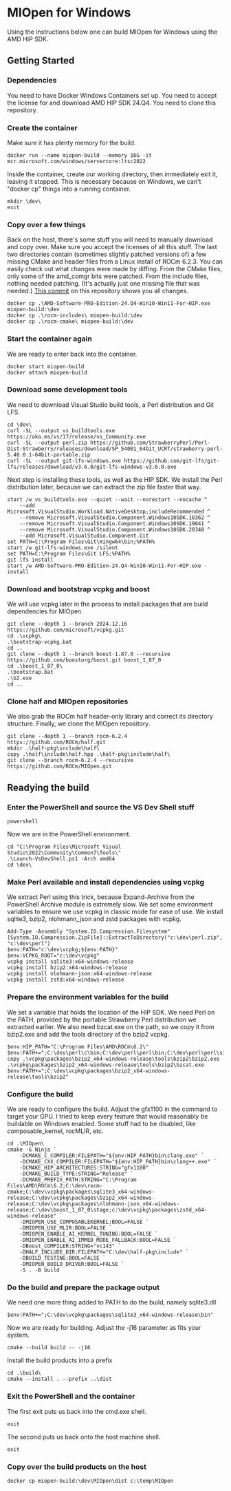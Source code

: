 # MIOpen for Windows

Using the instructions below one can build MIOpen for Windows using the AMD HIP SDK.

## Getting Started

### Dependencies

You need to have Docker Windows Containers set up. You need to accept the license for and download AMD HIP SDK 24.Q4.
You need to clone this repository.

### Create the container

Make sure it has plenty memory for the build.

```
docker run --name miopen-build --memory 16G -it mcr.microsoft.com/windows/servercore:ltsc2022
```

Inside the container, create our working directory, then immediately exit it, leaving it stopped.
This is necessary because on Windows, we can't "docker cp" things into a running container.

```
mkdir \dev\
exit
```

### Copy over a few things

Back on the host, there's some stuff you will need to manually download and copy over.
Make sure you accept the licenses of all this stuff.
The last two directories contain (sometimes slightly patched versions of) a few missing CMake and header files from a Linux install of ROCm 6.2.3.
You can easily check out what changes were made by diffing.
From the CMake files, only some of the amd_comgr bits were patched.
From the include files, nothing needed patching. (It's actually just one missing file that was needed.)
[This commit](https://github.com/justinkb/MIOpen-Build-Win/commit/b541f855b6b79a29fc3681fc6ea78c2f66d49d96) on this repository shows you all changes.

```
docker cp .\AMD-Software-PRO-Edition-24.Q4-Win10-Win11-For-HIP.exe miopen-build:\dev
docker cp .\rocm-includes\ miopen-build:\dev
docker cp .\rocm-cmake\ miopen-build:\dev
```

### Start the container again

We are ready to enter back into the container.

```
docker start miopen-build
docker attach miopen-build
```

### Download some development tools

We need to download Visual Studio build tools, a Perl distribution and Git LFS.

```
cd \dev\
curl -SL --output vs_buildtools.exe https://aka.ms/vs/17/release/vs_Community.exe
curl -SL --output perl.zip https://github.com/StrawberryPerl/Perl-Dist-Strawberry/releases/download/SP_54001_64bit_UCRT/strawberry-perl-5.40.0.1-64bit-portable.zip
curl -SL --output git-lfs-windows.exe https://github.com/git-lfs/git-lfs/releases/download/v3.6.0/git-lfs-windows-v3.6.0.exe
```

Next step is installing these tools, as well as the HIP SDK. We install the Perl distribution later, because we can extract the zip file faster that way.

```
start /w vs_buildtools.exe --quiet --wait --norestart --nocache ^
    --add Microsoft.VisualStudio.Workload.NativeDesktop;includeRecommended ^
    --remove Microsoft.VisualStudio.Component.Windows10SDK.18362 ^
    --remove Microsoft.VisualStudio.Component.Windows10SDK.19041 ^
    --remove Microsoft.VisualStudio.Component.Windows10SDK.20348 ^
    --add Microsoft.VisualStudio.Component.Git
set PATH=C:\Program Files\Git\mingw64\bin;%PATH%
start /w git-lfs-windows.exe /silent
set PATH=C:\Program Files\Git LFS;%PATH%
git lfs install
start /w AMD-Software-PRO-Edition-24.Q4-Win10-Win11-For-HIP.exe -install
```

### Download and bootstrap vcpkg and boost

We will use vcpkg later in the process to install packages that are build dependencies for MIOpen.

```
git clone --depth 1 --branch 2024.12.16 https://github.com/microsoft/vcpkg.git
cd .\vcpkg\
.\bootstrap-vcpkg.bat
cd ..
git clone --depth 1 --branch boost-1.87.0 --recursive https://github.com/boostorg/boost.git boost_1_87_0
cd .\boost_1_87_0\
.\bootstrap.bat
.\b2.exe
cd ..
```

### Clone half and MIOpen repositories

We also grab the ROCm half header-only library and correct its directory structure.
Finally, we clone the MIOpen repository.

```
git clone --depth 1 --branch rocm-6.2.4 https://github.com/ROCm/half.git
mkdir .\half-pkg\include\half\
copy .\half\include\half.hpp .\half-pkg\include\half\
git clone --branch rocm-6.2.4 --recursive https://github.com/ROCm/MIOpen.git
```

## Readying the build

### Enter the PowerShell and source the VS Dev Shell stuff

```
powershell
```

Now we are in the PowerShell environment.

```
cd "C:\Program Files\Microsoft Visual Studio\2022\Community\Common7\Tools\"
.\Launch-VsDevShell.ps1 -Arch amd64
cd \dev\
```

### Make Perl available and install dependencies using vcpkg

We extract Perl using this trick, because Expand-Archive from the PowerShell Archive module is extremely slow.
We set some environment variables to ensure we use vcpkg in classic mode for ease of use.
We install sqlite3, bzip2, nlohmann_json and zstd packages with vcpkg.

```
Add-Type -Assembly "System.IO.Compression.Filesystem"
[System.IO.Compression.ZipFile]::ExtractToDirectory("c:\dev\perl.zip", "c:\dev\perl")
$env:PATH="c:\dev\vcpkg;${env:PATH}"
$env:VCPKG_ROOT="c:\dev\vcpkg"
vcpkg install sqlite3:x64-windows-release
vcpkg install bzip2:x64-windows-release
vcpkg install nlohmann-json:x64-windows-release
vcpkg install zstd:x64-windows-release
```

### Prepare the environment variables for the build

We set a variable that holds the location of the HIP SDK.
We need Perl on the PATH, provided by the portable Strawberry Perl distribution we extracted earlier.
We also need bzcat.exe on the path, so we copy it from bzip2.exe and add the tools directory of the bzip2 vcpkg.

```
$env:HIP_PATH="C:\Program Files\AMD\ROCm\6.2\"
$env:PATH+=";C:\dev\perl\c\bin;C:\dev\perl\perl\bin;C:\dev\perl\perl\site\bin"
copy .\vcpkg\packages\bzip2_x64-windows-release\tools\bzip2\bzip2.exe .\vcpkg\packages\bzip2_x64-windows-release\tools\bzip2\bzcat.exe
$env:PATH+=";C:\dev\vcpkg\packages\bzip2_x64-windows-release\tools\bzip2"
```

### Configure the build

We are ready to configure the build. Adjust the gfx1100 in the command to target your GPU.
I tried to keep every feature that would reasonably be buildable on Windows enabled.
Some stuff had to be disabled, like composable_kernel, rocMLIR, etc.

```
cd .\MIOpen\
cmake -G Ninja `
    -DCMAKE_C_COMPILER:FILEPATH="${env:HIP_PATH}bin\clang.exe" `
    -DCMAKE_CXX_COMPILER:FILEPATH="${env:HIP_PATH}bin\clang++.exe" `
    -DCMAKE_HIP_ARCHITECTURES:STRING="gfx1100" `
    -DCMAKE_BUILD_TYPE:STRING="Release" `
    -DCMAKE_PREFIX_PATH:STRING="C:\Program Files\AMD\ROCm\6.2;C:\dev\rocm-cmake;C:\dev\vcpkg\packages\sqlite3_x64-windows-release;C:\dev\vcpkg\packages\bzip2_x64-windows-release;C:\dev\vcpkg\packages\nlohmann-json_x64-windows-release;C:\dev\boost_1_87_0\stage;c:\dev\vcpkg\packages\zstd_x64-windows-release" `
    -DMIOPEN_USE_COMPOSABLEKERNEL:BOOL=FALSE `
    -DMIOPEN_USE_MLIR:BOOL=FALSE `
    -DMIOPEN_ENABLE_AI_KERNEL_TUNING:BOOL=FALSE `
    -DMIOPEN_ENABLE_AI_IMMED_MODE_FALLBACK:BOOL=FALSE `
    -DBoost_COMPILER:STRING="vc143" `
    -DHALF_INCLUDE_DIR:FILEPATH="C:\dev\half-pkg\include" `
    -DBUILD_TESTING:BOOL=FALSE `
    -DMIOPEN_BUILD_DRIVER:BOOL=FALSE `
    -S . -B build
```

### Do the build and prepare the package output

We need one more thing added to PATH to do the build, namely sqlite3.dll

```
$env:PATH+=";C:\dev\vcpkg\packages\sqlite3_x64-windows-release\bin"
```

Now we are ready for building. Adjust the -j16 parameter as fits your system.

```
cmake --build build -- -j16
```

Install the build products into a prefix

```
cd .\build\
cmake --install . --prefix ..\dist
```

### Exit the PowerShell and the container

The first exit puts us back into the cmd.exe shell.

```
exit
```

The second puts us back onto the host machine shell.

```
exit
```

### Copy over the build products on the host

```
docker cp miopen-build:\dev\MIOpen\dist c:\temp\MIOpen
```
